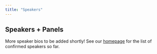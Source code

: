 ```yaml
---
title: "Speakers"
---
```


## Speakers + Panels
More speaker bios to be added shortly! See our <a href="/#speakers-list">homepage</a> for the list of confirmed speakers so far.

<!-- To see how the speaker page is created, go to /themes/europeanconference/layouts/speakers/list.html for the speaker list page template -->
